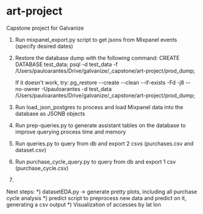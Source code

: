 # art-project
Capstone project for Galvanize

1) Run mixpanel_export.py script to get jsons from Mixpanel events (specify desired dates)

2) Restore the database dump with the following command:
    CREATE DATABASE test_data;
    psql -d test_data -f /Users/pauloarantes/Drive/galvanize/_capstone/art-project/prod_dump;

    If it doesn't work, try:
    pg_restore --create --clean --if-exists -Fd -j8 --no-owner -Upauloarantes -d test_data /Users/pauloarantes/Drive/galvanize/_capstone/art-project/prod_dump;

3) Run load_json_postgres to process and load Mixpanel data into the database as JSONB objects

4) Run prep-queries.py to generate assistant tables on the database to improve querying process time and memory

5) Run queries.py to query from db and export 2 csvs (purchases.csv and dataset.csv)

6) Run purchase_cycle_query.py to query from db and export 1 csv (purchase_cycle.csv)

7) 


Next steps:
*) datasetEDA.py -> generate pretty plots, including all purchase cycle analysis
*) predict script to preprocess new data and predict on it, generating a csv output
*) Visualization of accesses by lat lon
